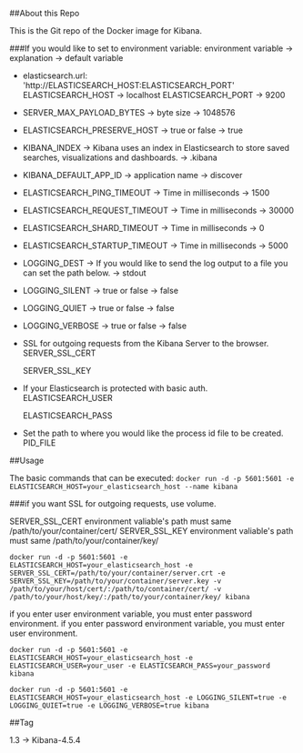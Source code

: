 ##About this Repo 

This is the Git repo of the Docker image for Kibana. 

###If you would like to set to environment variable: environment variable -> explanation -> default variable

* elasticsearch.url: 'http://ELASTICSEARCH_HOST:ELASTICSEARCH_PORT'  
  ELASTICSEARCH_HOST -> localhost
  ELASTICSEARCH_PORT -> 9200

* SERVER_MAX_PAYLOAD_BYTES -> byte size -> 1048576

* ELASTICSEARCH_PRESERVE_HOST -> true or false -> true 

* KIBANA_INDEX -> Kibana uses an index in Elasticsearch to store saved searches, visualizations and dashboards. -> .kibana

* KIBANA_DEFAULT_APP_ID -> application name -> discover

* ELASTICSEARCH_PING_TIMEOUT -> Time in milliseconds -> 1500

* ELASTICSEARCH_REQUEST_TIMEOUT -> Time in milliseconds -> 30000

* ELASTICSEARCH_SHARD_TIMEOUT -> Time in milliseconds -> 0

* ELASTICSEARCH_STARTUP_TIMEOUT -> Time in milliseconds -> 5000
 
* LOGGING_DEST ->  If you would like to send the log output to a file you can set the path below. -> stdout

* LOGGING_SILENT -> true or false -> false 

* LOGGING_QUIET -> true or false -> false 

* LOGGING_VERBOSE -> true or false -> false

* SSL for outgoing requests from the Kibana Server to the browser.
  SERVER_SSL_CERT 

  SERVER_SSL_KEY

* If your Elasticsearch is protected with basic auth.
  ELASTICSEARCH_USER

  ELASTICSEARCH_PASS

* Set the path to where you would like the process id file to be created.
  PID_FILE


##Usage

The basic commands that can be executed:
`docker run -d -p 5601:5601 -e ELASTICSEARCH_HOST=your_elasticsearch_host --name kibana`

###if you want SSL for outgoing requests, use volume.

SERVER_SSL_CERT environment valiable's path must same /path/to/your/container/cert/
SERVER_SSL_KEY environment valiable's path must same /path/to/your/container/key/

`docker run -d -p 5601:5601 -e ELASTICSEARCH_HOST=your_elasticsearch_host -e SERVER_SSL_CERT=/path/to/your/container/server.crt -e SERVER_SSL_KEY=/path/to/your/container/server.key -v /path/to/your/host/cert/:/path/to/container/cert/ -v /path/to/your/host/key/:/path/to/your/container/key/ kibana`


if you enter user environment variable, you must enter password environment.
if you enter password environment variable, you must enter user environment.

`docker run -d -p 5601:5601 -e ELASTICSEARCH_HOST=your_elasticsearch_host -e ELASTICSEARCH_USER=your_user -e ELASTICSEARCH_PASS=your_password kibana`



`docker run -d -p 5601:5601 -e ELASTICSEARCH_HOST=your_elasticsearch_host -e LOGGING_SILENT=true -e LOGGING_QUIET=true -e LOGGING_VERBOSE=true kibana`

##Tag

1.3 -> Kibana-4.5.4 
